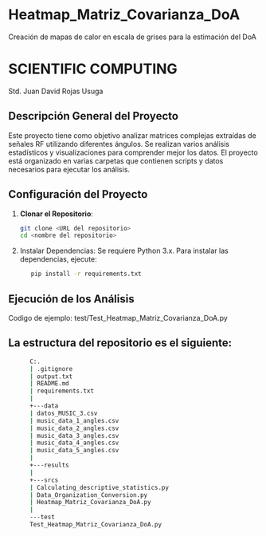 # Heatmap_Matriz_Covarianza_DoA
Creación de mapas de calor en escala de grises para la estimación del DoA
# SCIENTIFIC COMPUTING

Std. Juan David Rojas Usuga

## Descripción General del Proyecto

Este proyecto tiene como objetivo analizar matrices complejas extraídas de señales RF utilizando diferentes ángulos. Se realizan varios análisis estadísticos y visualizaciones para comprender mejor los datos. El proyecto está organizado en varias carpetas que contienen scripts y datos necesarios para ejecutar los análisis.

## Configuración del Proyecto

1. **Clonar el Repositorio**:
   ```bash
   git clone <URL del repositorio>
   cd <nombre del repositorio>

2. Instalar Dependencias:
Se requiere Python 3.x. Para instalar las dependencias, ejecute:
   ```bash
      pip install -r requirements.txt
   
## Ejecución de los Análisis
   Codigo de ejemplo:
   test/Test_Heatmap_Matriz_Covarianza_DoA.py

## La estructura del repositorio es el siguiente:
   ```bash
         C:.
         | .gitignore
         | output.txt
         | README.md
         | requirements.txt
         |
         +---data
         | datos_MUSIC_3.csv
         | music_data_1_angles.csv
         | music_data_2_angles.csv
         | music_data_3_angles.csv
         | music_data_4_angles.csv
         | music_data_5_angles.csv
         |
         +---results
         |
         +---srcs
         | Calculating_descriptive_statistics.py
         | Data_Organization_Conversion.py
         | Heatmap_Matriz_Covarianza_DoA.py
         |
         ---test
         Test_Heatmap_Matriz_Covarianza_DoA.py
